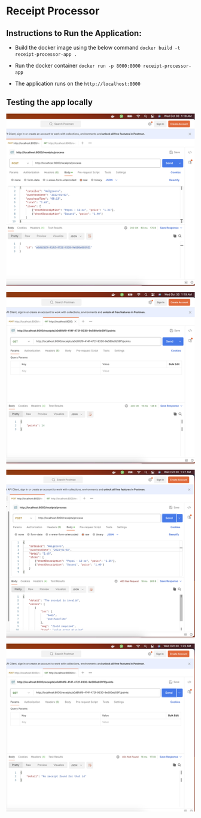 # Receipt Processor

## Instructions to Run the Application:

- Build the docker image using the below command
`docker build -t receipt-processor-app .`

- Run the docker container
`docker run -p 8000:8000 receipt-processor-app`

- The application runs on the `http://localhost:8000`

## Testing the app locally

![Alt text](images/rec_process_success.png)

![Alt text](images/get_points_success.png)

![Alt text](images/rec_process_400.png)

![Alt text](images/get_points_404.png)